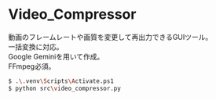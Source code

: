 # Video_Compressor
動画のフレームレートや画質を変更して再出力できるGUIツール。  
一括変換に対応。  
Google Geminiを用いて作成。  
FFmpeg必須。  

```bash
$ .\.venv\Scripts\Activate.ps1  
$ python src\video_compressor.py
```